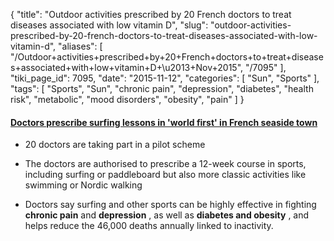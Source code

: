 {
    "title": "Outdoor activities prescribed by 20 French doctors to treat diseases associated with low vitamin D",
    "slug": "outdoor-activities-prescribed-by-20-french-doctors-to-treat-diseases-associated-with-low-vitamin-d",
    "aliases": [
        "/Outdoor+activities+prescribed+by+20+French+doctors+to+treat+diseases+associated+with+low+vitamin+D+\u2013+Nov+2015",
        "/7095"
    ],
    "tiki_page_id": 7095,
    "date": "2015-11-12",
    "categories": [
        "Sun",
        "Sports"
    ],
    "tags": [
        "Sports",
        "Sun",
        "chronic pain",
        "depression",
        "diabetes",
        "health risk",
        "metabolic",
        "mood disorders",
        "obesity",
        "pain"
    ]
}


#### [Doctors prescribe surfing lessons in 'world first' in French seaside town](http://www.telegraph.co.uk/news/worldnews/europe/france/11991038/Doctors-prescribe-surfing-lessons-in-world-first-in-French-seaside-town.html)

* 20 doctors are taking part in a pilot scheme

* The doctors are authorised to prescribe a 12-week course in sports, including surfing or paddleboard but also more classic activities like swimming or Nordic walking

* Doctors say surfing and other sports can be highly effective in fighting  **chronic pain**  and  **depression** , as well as  **diabetes and obesity** , and helps reduce the 46,000 deaths annually linked to inactivity.